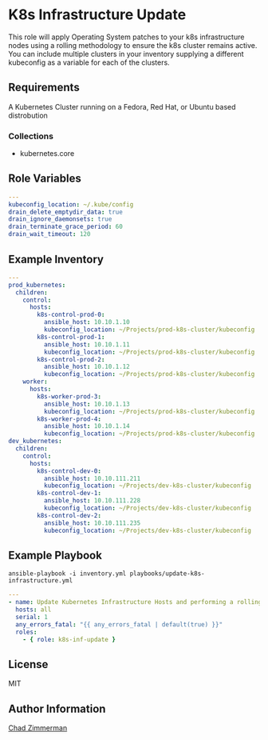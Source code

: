 K8s Infrastructure Update
=========================

This role will apply Operating System patches to your k8s infrastructure nodes using a rolling methodology to ensure the k8s cluster remains active. You can include multiple clusters in your inventory supplying a different kubeconfig as a variable for each of the clusters.

Requirements
------------

A Kubernetes Cluster running on a Fedora, Red Hat, or Ubuntu based distrobution

### Collections

  - kubernetes.core

Role Variables
--------------

```yaml
---
kubeconfig_location: ~/.kube/config
drain_delete_emptydir_data: true
drain_ignore_daemonsets: true
drain_terminate_grace_period: 60
drain_wait_timeout: 120
```

Example Inventory
-----------------

```yaml
---
prod_kubernetes:
  children:
    control:
      hosts:
        k8s-control-prod-0:
          ansible_host: 10.10.1.10
          kubeconfig_location: ~/Projects/prod-k8s-cluster/kubeconfig
        k8s-control-prod-1:
          ansible_host: 10.10.1.11
          kubeconfig_location: ~/Projects/prod-k8s-cluster/kubeconfig
        k8s-control-prod-2:
          ansible_host: 10.10.1.12
          kubeconfig_location: ~/Projects/prod-k8s-cluster/kubeconfig
    worker:
      hosts:
        k8s-worker-prod-3:
          ansible_host: 10.10.1.13
          kubeconfig_location: ~/Projects/prod-k8s-cluster/kubeconfig
        k8s-worker-prod-4:
          ansible_host: 10.10.1.14
          kubeconfig_location: ~/Projects/prod-k8s-cluster/kubeconfig
dev_kubernetes:
  children:
    control:
      hosts:
        k8s-control-dev-0:
          ansible_host: 10.10.111.211
          kubeconfig_location: ~/Projects/dev-k8s-cluster/kubeconfig
        k8s-control-dev-1:
          ansible_host: 10.10.111.228
          kubeconfig_location: ~/Projects/dev-k8s-cluster/kubeconfig
        k8s-control-dev-2:
          ansible_host: 10.10.111.235
          kubeconfig_location: ~/Projects/dev-k8s-cluster/kubeconfig
```

Example Playbook
----------------

`ansible-playbook -i inventory.yml playbooks/update-k8s-infrastructure.yml `

```yaml
---
- name: Update Kubernetes Infrastructure Hosts and performing a rolling reboot
  hosts: all
  serial: 1
  any_errors_fatal: "{{ any_errors_fatal | default(true) }}"
  roles:
    - { role: k8s-inf-update }
```

License
-------

MIT

Author Information
------------------

[Chad Zimmerman](https://github.com/PrymalInstynct)
